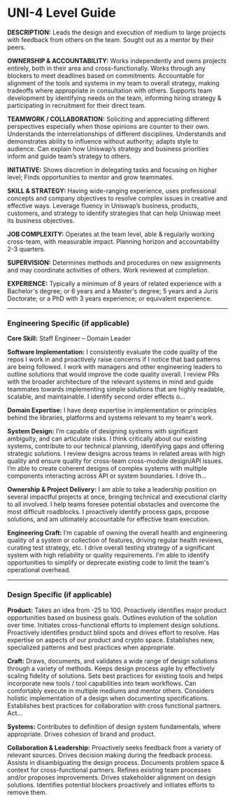 # UNI-4 Level Guide

**DESCRIPTION:** Leads the design and execution of medium to large projects with feedback from others on the team. Sought out as a mentor by their peers.

**OWNERSHIP & ACCOUNTABILITY:** Works independently and owns projects entirely, both in their area and cross-functionally. Works through any blockers to meet deadlines based on commitments. Accountable for alignment of the tools and systems in my team to overall strategy, making tradeoffs where appropriate in consultation with others. Supports team development by identifying needs on the team, informing hiring strategy & participating in recruitment for their direct team.

**TEAMWORK / COLLABORATION:** Soliciting and appreciating different perspectives especially when those opinions are counter to their own. Understands the interrelationships of different disciplines. Understands and demonstrates ability to influence without authority; adapts style to audience. Can explain how Uniswap’s strategy and business priorities inform and guide team’s strategy to others.

**INITIATIVE:** Shows discretion in delegating tasks and focusing on higher level; Finds opportunities to mentor and grow teammates.

**SKILL & STRATEGY:** Having wide-ranging experience, uses professional concepts and company objectives to resolve complex issues in creative and effective ways. Leverage fluency in Uniswap’s business, products, customers, and strategy to identify strategies that can help Uniswap meet its business objectives.

**JOB COMPLEXITY:** Operates at the team level, able & regularly working cross-team, with measurable impact. Planning horizon and accountability 2-3 quarters.

**SUPERVISION:** Determines methods and procedures on new assignments and may coordinate activities of others. Work reviewed at completion.

**EXPERIENCE:** Typically a minimum of 8 years of related experience with a Bachelor's degree; or 6 years and a Master's degree; 5 years and a Juris Doctorate; or a PhD with 3 years experience; or equivalent experience.

---

### Engineering Specific (if applicable)

**Core Skill:** Staff Engineer – Domain Leader

**Software Implementation:** I consistently evaluate the code quality of the repos I work in and proactively raise concerns if I notice that bad patterns are being followed. I work with managers and other engineering leaders to outline solutions that would improve the code quality overall. I review PRs with the broader architecture of the relevant systems in mind and guide teammates towards implementing simple solutions that are highly readable, scalable, and maintainable. I identify second order effects o...

**Domain Expertise:** I have deep expertise in implementation or principles behind the libraries, platforms and systems relevant to my team's work.

**System Design:** I’m capable of designing systems with significant ambiguity, and can articulate risks. I think critically about our existing systems, contribute to our technical planning, identifying gaps and offering strategic solutions. I review designs across teams in related areas with high quality and ensure quality for cross-team cross-module design/API issues. I’m able to create coherent designs of complex systems with multiple components interacting across API or system boundaries. I drive th...

**Ownership & Project Delivery:** I am able to take a leadership position on several impactful projects at once, bringing technical and executional clarity to all involved. I help teams foresee potential obstacles and overcome the most difficult roadblocks. I proactively identify process gaps, propose solutions, and am ultimately accountable for effective team execution.

**Engineering Craft:** I’m capable of owning the overall health and engineering quality of a system or collection of features, driving regular health reviews, curating test strategy, etc. I drive overall testing strategy of a significant system with high reliability or quality requirements. I'm able to identify opportunities to simplify or deprecate existing code to limit the team's operational overhead.

---

### Design Specific (if applicable)

**Product:** Takes an idea from -25 to 100. Proactively identifies major product opportunities based on business goals. Outlines evolution of the solution over time. Initiates cross-functional efforts to implement design solutions. Proactively identifies product blind spots and drives effort to resolve. Has expertise on aspects of our product and crypto space. Establishes new, specialized patterns and best practices when appropriate.

**Craft:** Draws, documents, and validates a wide range of design solutions through a variety of methods. Keeps design process agile by effectively scaling fidelity of solutions. Sets best practices for existing tools and helps incorporate new tools / tool capabilities into team workflows. Can comfortably execute in multiple mediums and mentor others. Considers holistic implementation of a design when documenting specifications. Establishes best practices for collaboration with cross functional partners. Act...

**Systems:** Contributes to definition of design system fundamentals, where appropriate. Drives cohesion of brand and product.

**Collaboration & Leadership:** Proactively seeks feedback from a variety of relevant sources. Drives decision making during the feedback process. Assists in disambiguating the design process. Documents problem space & context for cross-functional partners. Refines existing team processes and/or proposes improvements. Drives stakeholder alignment on design solutions. Identifies potential blockers proactively and initiates efforts to remove them.
